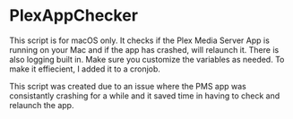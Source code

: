 # PlexAppChecker

This script is for macOS only.  It checks if the Plex Media Server App is running on your Mac and if the app has crashed, will relaunch it.  There is also logging built in.  Make sure you customize the variables as needed.  To make it effiecient, I added it to a cronjob.

This script was created due to an issue where the PMS app was consistantly crashing for a while and it saved time in having to check and relaunch the app.
